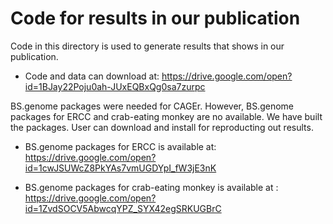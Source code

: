 # Code for results in our publication

Code in this directory is used to generate results that shows in our publication.

* Code and data can download at: https://drive.google.com/open?id=1BJay22Poju0ah-JUxEQBxQg0sa7zurpc

BS.genome packages were needed for CAGEr. However, BS.genome packages for ERCC and crab-eating monkey are no available. We have built the packages. User can download and install for reproducting out results.

* BS.genome packages for ERCC is available at: https://drive.google.com/open?id=1cwJSUWcZ8PkYAs7vmUGDYpI_fW3jE3nK

* BS.genome packages for crab-eating monkey is available at : https://drive.google.com/open?id=1ZvdSOCV5AbwcqYPZ_SYX42egSRKUGBrC




